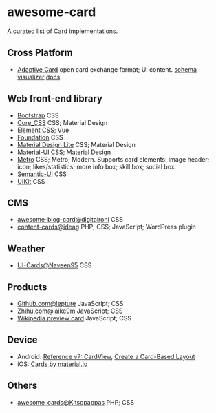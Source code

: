 # awesome-card
A curated list of Card implementations.

## Cross Platform
* [Adaptive Card](http://adaptivecards.io/) open card exchange format; UI content. 
[schema](http://adaptivecards.io/explorer)  [visualizer](http://adaptivecards.io/visualizer)  [docs](https://docs.microsoft.com/en-us/adaptive-cards)

## Web front-end library
* [Bootstrap](http://getbootstrap.com/docs/4.0/components/card/) CSS
* [Core_CSS](https://coreui.net/docs.html#cards) CSS; Material Design
* [Element](http://element.eleme.io/#/en-US/component/card) CSS; Vue
* [Foundation](http://foundation.zurb.com/sites/docs/card.html) CSS
* [Material Design Lite](https://getmdl.io/components/index.html#cards-section) CSS; Material Design
* [Material-UI](http://www.material-ui.com/#/components/card) CSS; Material Design
* [Metro](https://metroui.org.ua/cards.html) CSS; Metro; Modern. Supports card elements: image header; icon; likes/statistics; more info box; skill box; social box.
* [Semantic-UI](https://semantic-ui.com/views/card.html) CSS
* [UIKit](https://getuikit.com/docs/card) CSS

## CMS
* [awesome-blog-card@digitalroni](https://github.com/digitalroni/awesome-blog-card) CSS
* [content-cards@ideag](https://github.com/ideag/content-cards) PHP; CSS; JavaScript; WordPress plugin

## Weather
* [UI-Cards@Naveen95](https://github.com/Naveen95/UI-Cards) CSS

## Products
* [Github.com@lepture](https://github.com/lepture/github-cards) JavaScript; CSS
* [Zhihu.com@laike9m](https://github.com/laike9m/zhihu-card)  JavaScript; CSS
* [Wikipedia preview card](https://github.com/joakin/context-cards) JavaScript; CSS

## Device
* Android: [Reference v7: CardView](https://developer.android.com/reference/android/support/v7/widget/CardView), [Create a Card-Based Layout](https://developer.android.com/guide/topics/ui/layout/cardview)
* iOS: [Cards by material.io](https://material.io/develop/ios/components/cards/)

## Others
* [awesome_cards@Kitsopappas](https://github.com/Kitsopappas/awesome_cards) PHP; CSS
